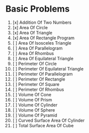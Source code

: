 # Basic Problems
01. [x] Addition Of Two Numbers
02. [x] Area Of Circle
03. [x] Area Of Triangle
04. [x] Area Of Rectangle Program 
05. [ ] Area Of Isosceles Triangle 
06. [ ] Area Of Parallelogram
07. [ ] Area Of Rhombus
08. [ ] Area Of Equilateral Triangle
09. [ ] Perimeter Of Circle
10. [ ] Perimeter Of Equilateral Triangle
11. [ ] Perimeter Of Parallelogram
12. [ ] Perimeter Of Rectangle
13. [ ] Perimeter Of Square
14. [ ] Perimeter Of Rhombus
15. [ ] Volume Of Cone
16. [ ] Volume Of Prism
17. [ ] Volume Of Cylinder
18. [ ] Volume Of Sphere
19. [ ] Volume Of Pyramid
20. [ ] Curved Surface Area Of Cylinder
21. [ ] Total Surface Area Of Cube
